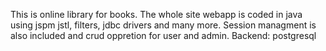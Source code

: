 This is online library for books.
The whole site webapp is coded in java using jspm jstl, filters, jdbc drivers and many more.
Session managment is also included and crud oppretion for user and admin.
Backend: postgresql
